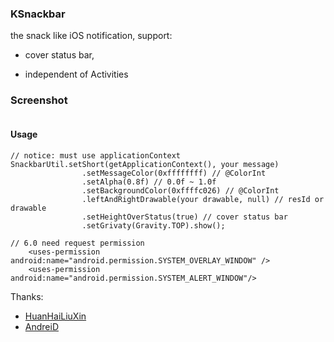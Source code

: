 ### KSnackbar
 
the snack like iOS notification, support:

* cover status bar,

* independent of Activities

### Screenshot

![]()

#### Usage  

```
// notice: must use applicationContext
SnackbarUtil.setShort(getApplicationContext(), your message)
                .setMessageColor(0xffffffff) // @ColorInt
                .setAlpha(0.8f) // 0.0f ~ 1.0f
                .setBackgroundColor(0xffffc026) // @ColorInt
                .leftAndRightDrawable(your drawable, null) // resId or drawable
                .setHeightOverStatus(true) // cover status bar
                .setGrivaty(Gravity.TOP).show();
```

```
// 6.0 need request permission
    <uses-permission android:name="android.permission.SYSTEM_OVERLAY_WINDOW" />
    <uses-permission android:name="android.permission.SYSTEM_ALERT_WINDOW"/>
```


Thanks:  
 
* [HuanHaiLiuXin](https://github.com/HuanHaiLiuXin)  
* [AndreiD](https://github.com/AndreiD)